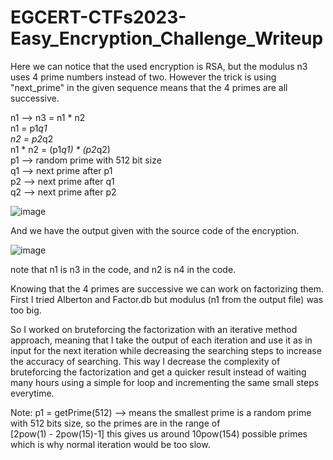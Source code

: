 # EGCERT-CTFs2023-Easy_Encryption_Challenge_Writeup

Here we can notice that the used encryption is RSA, but the modulus n3 uses 4 prime numbers instead of two. However the trick is using "next_prime" in the given sequence means that the 4 primes are all successive.

n1 --> n3 = n1 * n2   
n1 = p1*q1   
n2 = p2*q2   
n1 * n2 = (p1*q1) * (p2*q2)    
p1 --> random prime with 512 bit size   
q1 --> next prime after p1   
p2 --> next prime after q1   
q2 --> next prime after p2   

![image](https://github.com/MohamedAwad9k8/EGCERT-CTFs2023-Easy_Encryption_Challenge_Writeup/assets/75997594/c98fd60e-06f1-4f03-8b9d-4ab70682c893)

And we have the output given with the source code of the encryption.

![image](https://github.com/MohamedAwad9k8/EGCERT-CTFs2023-Easy_Encryption_Challenge_Writeup/assets/75997594/799bf114-d298-41c3-bfd2-25d0915ad894)

note that n1 is n3 in the code, and n2 is n4 in the code.

Knowing that the 4 primes are successive we can work on factorizing them. 
First I tried Alberton and Factor.db but modulus (n1 from the output file) was too big.

So I worked on bruteforcing the factorization with an iterative method approach, meaning that I take the output of each iteration and use it as in input for the next iteration while decreasing the searching steps to increase the accuracy of searching. This way I decrease the complexity of bruteforcing the factorization and get a quicker result instead of waiting many hours using a simple for loop and incrementing the same small steps everytime.

Note: p1 = getPrime(512) --> means the smallest prime is a random prime with 512 bits size, so the primes are in the range of     
[2pow(1) - 2pow(15)-1] this gives us around 10pow(154) possible primes which is why normal iteration would be too slow.
